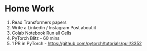 # Home Work

1. Read Transformers papers
2. Write a LinkedIn / Instagram Post about it
3. Colab Notebook Run all Cells
4. PyTorch Blitz - 60 mins
5. 1 PR in PyTorch - https://github.com/pytorch/tutorials/pull/3352